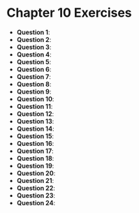 # Chapter 10 Exercises

- **Question 1**:
- **Question 2**:
- **Question 3**:
- **Question 4**:
- **Question 5**:
- **Question 6**:
- **Question 7**:
- **Question 8**:
- **Question 9**:
- **Question 10**:
- **Question 11**:
- **Question 12**:
- **Question 13**:
- **Question 14**:
- **Question 15**:
- **Question 16**:
- **Question 17**:
- **Question 18**:
- **Question 19**:
- **Question 20**:
- **Question 21**:
- **Question 22**:
- **Question 23**:
- **Question 24**:

